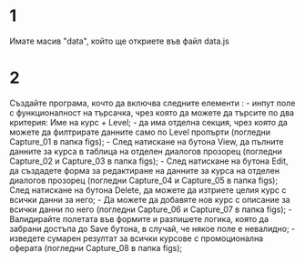 # 1
Имате масив "data", който ще откриете във файл data.js
# 2
Създайте програма, кочто да включва следните елементи : 
    - инпут поле с функционалност на търсачка, чрез която да можете да търсите по два критерия: Име на курс + Level;
    - да има отделна секция, чрез която да можете да филтрирате данните само по Level пропърти (погледни Capture_01 в папка figs);
    - След натискане на бутона View, да пълните данните за курса в таблица на отделен диалогов прозорец (погледни Capture_02 и Capture_03  в папка figs);
    - След натискане на бутона Edit, да създадете форма за редактиране на данните  за курса на отделен диалогов прозорец (погледни Capture_04 и Capture_05  в папка figs);
    След натискане на бутона Delete, да можете да изтриете целия курс с всички данни за него;
    - Да можете да добавяте нов курс с описание за всички данни по него (погледни Capture_06 и Capture_07  в папка figs);
    - Валидирайте полетата във формите и разпишете логика, която да забрани достъпа до Save бутона, в случай, че някое поле е невалидно;
    - изведете сумарен резултат за всички курсове с промоционална оферата (погледни Capture_08  в папка figs);